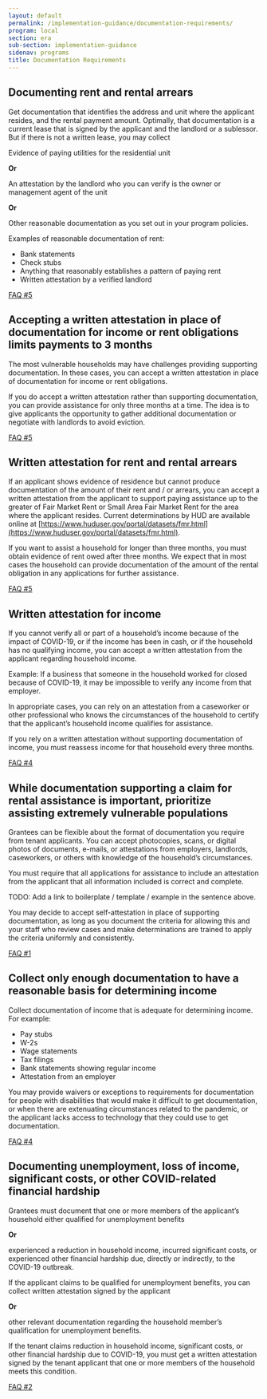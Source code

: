 ```yaml
---
layout: default
permalink: /implementation-guidance/documentation-requirements/
program: local
section: era
sub-section: implementation-guidance
sidenav: programs
title: Documentation Requirements
---
```


## Documenting rent and rental arrears

Get documentation that identifies the address and unit where the applicant resides, and the rental payment amount. Optimally, that documentation is a current lease that is signed by the applicant and the landlord or a sublessor. But if there is not a written lease, you may collect 

Evidence of paying utilities for the residential unit 

**Or** 

An attestation by the landlord who you can verify is the owner or management agent of the unit

**Or** 

Other reasonable documentation as you set out in your program policies. 

Examples of reasonable documentation of rent: 
*	Bank statements
*	Check stubs 
*	Anything that reasonably establishes a pattern of paying rent
*	Written attestation by a verified landlord 

<a href="{{ site.baseurl }}/implementation-guidance/faqs#5" class="era-guidance__faq-reference"><span class="usa-tag">FAQ #5</span></a>

## Accepting a written attestation in place of documentation for income or rent obligations limits payments to 3 months

The most vulnerable households may have challenges providing supporting documentation. In these cases, you can accept a written attestation in place of documentation for income or rent obligations. 

If you do accept a written attestation rather than supporting documentation, you can provide assistance for only three months at a time. The idea is to give applicants the opportunity to gather additional documentation or negotiate with landlords to avoid eviction. 

<a href="{{ site.baseurl }}/implementation-guidance/faqs#5p2" class="era-guidance__faq-reference"><span class="usa-tag">FAQ #5</span></a>

## Written attestation for rent and rental arrears 

If an applicant shows evidence of residence but cannot produce documentation of the amount of their rent and / or arrears, you can accept a written attestation from the applicant to support paying assistance up to the greater of Fair Market Rent or Small Area Fair Market Rent for the area where the applicant resides. Current determinations by HUD are available online at [https://www.huduser.gov/portal/datasets/fmr.html](https://www.huduser.gov/portal/datasets/fmr.html). 

If you want to assist a household for longer than three months, you must obtain evidence of rent owed after three months. We expect that in most cases the household can provide documentation of the amount of the rental obligation in any applications for further assistance.
 
<a href="{{ site.baseurl }}/implementation-guidance/faqs#5p2" class="era-guidance__faq-reference"><span class="usa-tag">FAQ #5</span></a>

## Written attestation for income 

If you cannot verify all or part of a household’s income because of the impact of COVID-19, or if the income has been in cash, or if the household has no qualifying income, you can accept a written attestation from the applicant regarding household income. 

Example: If a business that someone in the household worked for closed because of COVID-19, it may be impossible to verify any income from that employer. 

In appropriate cases, you can rely on an attestation from a caseworker or other professional who knows the circumstances of the household to certify that the applicant’s household income qualifies for assistance. 

If you rely on a written attestation without supporting documentation of income, you must reassess income for that household every three months. 

<a href="{{ site.baseurl }}/implementation-guidance/faqs#4p2" class="era-guidance__faq-reference"><span class="usa-tag">FAQ #4</span></a>

## While documentation supporting a claim for rental assistance is important, prioritize assisting extremely vulnerable populations

Grantees can be flexible about the format of documentation you require from tenant applicants. You can accept photocopies, scans, or digital photos of documents, e-mails, or attestations from employers, landlords, caseworkers, or others with knowledge of the household’s circumstances. 

You must require that all applications for assistance to include an attestation from the applicant that all information included is correct and complete. 

<span class="era-guidance__placeholder">
  TODO: Add a link to boilerplate / template / example in the sentence above.
</span>

You may decide to accept self-attestation in place of supporting documentation, as long as you document the criteria for allowing this and your staff who review cases and make determinations are trained to apply the criteria uniformly and consistently.  

<a href="{{ site.baseurl }}/implementation-guidance/faqs#1p2" class="era-guidance__faq-reference"><span class="usa-tag">FAQ #1</span></a>

## Collect only enough documentation to have a reasonable basis for determining income 

Collect documentation of income that is adequate for determining income. For example: 

*	Pay stubs
*	W-2s
*	Wage statements 
*	Tax filings
*	Bank statements showing regular income
*	Attestation from an employer 

You may provide waivers or exceptions to requirements for documentation for people with disabilities that would make it difficult to get documentation, or when there are extenuating circumstances related to the pandemic, or the applicant lacks access to technology that they could use to get documentation. 

<a href="{{ site.baseurl }}/implementation-guidance/faqs#4p4" class="era-guidance__faq-reference"><span class="usa-tag">FAQ #4</span></a>

## Documenting unemployment, loss of income, significant costs, or other COVID-related financial hardship

Grantees must document that one or more members of the applicant’s household either qualified for unemployment benefits 

**Or**

experienced a reduction in household income, incurred significant costs, or experienced other financial hardship due, directly or indirectly, to the COVID-19 outbreak. 

If the applicant claims to be qualified for unemployment benefits, you can collect  written attestation signed by the applicant 

**Or**

other relevant documentation regarding the household member’s qualification for unemployment benefits. 

If the tenant claims reduction in household income, significant costs, or other financial hardship due to COVID-19, you must get a written attestation signed by the tenant applicant that one or more members of the household meets this condition.

<a href="{{ site.baseurl }}/implementation-guidance/faqs#2" class="era-guidance__faq-reference"><span class="usa-tag">FAQ #2</span></a>